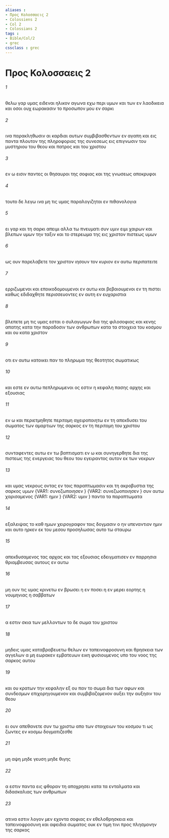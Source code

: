 ```yaml
---
aliases : 
- Προς Κολοσσαεις 2
- Colossiens 2
- Col 2
- Colossians 2
tags : 
- Bible/Col/2
- grec
cssclass : grec
---
```


# Προς Κολοσσαεις 2

###### 1
θελω γαρ υμας ειδεναι ηλικον αγωνα εχω περι υμων και των εν λαοδικεια και οσοι ουχ εωρακασιν το προσωπον μου εν σαρκι
###### 2
ινα παρακληθωσιν αι καρδιαι αυτων συμβιβασθεντων εν αγαπη και εις παντα πλουτον της πληροφοριας της συνεσεως εις επιγνωσιν του μυστηριου του θεου και πατρος και του χριστου
###### 3
εν ω εισιν παντες οι θησαυροι της σοφιας και της γνωσεως αποκρυφοι
###### 4
τουτο δε λεγω ινα μη τις υμας παραλογιζηται εν πιθανολογια
###### 5
ει γαρ και τη σαρκι απειμι αλλα τω πνευματι συν υμιν ειμι χαιρων και βλεπων υμων την ταξιν και το στερεωμα της εις χριστον πιστεως υμων
###### 6
ως ουν παρελαβετε τον χριστον ιησουν τον κυριον εν αυτω περιπατειτε
###### 7
ερριζωμενοι και εποικοδομουμενοι εν αυτω και βεβαιουμενοι εν τη πιστει καθως εδιδαχθητε περισσευοντες εν αυτη εν ευχαριστια
###### 8
βλεπετε μη τις υμας εσται ο συλαγωγων δια της φιλοσοφιας και κενης απατης κατα την παραδοσιν των ανθρωπων κατα τα στοιχεια του κοσμου και ου κατα χριστον
###### 9
οτι εν αυτω κατοικει παν το πληρωμα της θεοτητος σωματικως
###### 10
και εστε εν αυτω πεπληρωμενοι ος εστιν η κεφαλη πασης αρχης και εξουσιας
###### 11
εν ω και περιετμηθητε περιτομη αχειροποιητω εν τη απεκδυσει του σωματος των αμαρτιων της σαρκος εν τη περιτομη του χριστου
###### 12
συνταφεντες αυτω εν τω βαπτισματι εν ω και συνηγερθητε δια της πιστεως της ενεργειας του θεου του εγειραντος αυτον εκ των νεκρων
###### 13
και υμας νεκρους οντας εν τοις παραπτωμασιν και τη ακροβυστια της σαρκος υμων  {VAR1: συνεζωποιησεν } {VAR2: συνεζωοποιησεν } συν αυτω χαρισαμενος  {VAR1: ημιν } {VAR2: υμιν } παντα τα παραπτωματα
###### 14
εξαλειψας το καθ ημων χειρογραφον τοις δογμασιν ο ην υπεναντιον ημιν και αυτο ηρκεν εκ του μεσου προσηλωσας αυτο τω σταυρω
###### 15
απεκδυσαμενος τας αρχας και τας εξουσιας εδειγματισεν εν παρρησια θριαμβευσας αυτους εν αυτω
###### 16
μη ουν τις υμας κρινετω εν βρωσει η εν ποσει η εν μερει εορτης η νουμηνιας η σαββατων
###### 17
α εστιν σκια των μελλοντων το δε σωμα του χριστου
###### 18
μηδεις υμας καταβραβευετω θελων εν ταπεινοφροσυνη και θρησκεια των αγγελων α μη εωρακεν εμβατευων εικη φυσιουμενος υπο του νοος της σαρκος αυτου
###### 19
και ου κρατων την κεφαλην εξ ου παν το σωμα δια των αφων και συνδεσμων επιχορηγουμενον και συμβιβαζομενον αυξει την αυξησιν του θεου
###### 20
ει ουν απεθανετε συν τω χριστω απο των στοιχειων του κοσμου τι ως ζωντες εν κοσμω δογματιζεσθε
###### 21
μη αψη μηδε γευση μηδε θιγης
###### 22
α εστιν παντα εις φθοραν τη αποχρησει κατα τα ενταλματα και διδασκαλιας των ανθρωπων
###### 23
ατινα εστιν λογον μεν εχοντα σοφιας εν εθελοθρησκεια και ταπεινοφροσυνη και αφειδια σωματος ουκ εν τιμη τινι προς πλησμονην της σαρκος

